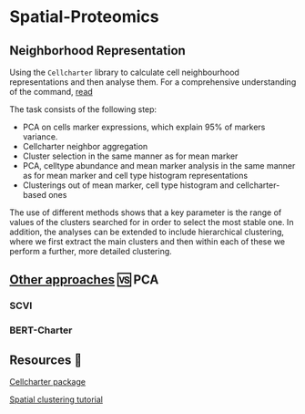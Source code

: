 # Spatial-Proteomics

## Neighborhood Representation
Using the `Cellcharter` library to calculate cell neighbourhood representations and then analyse them.
For a comprehensive understanding of the command, [read](https://github.com/kugi8412/Spatial-Proteomics/blob/main/Description.pdf)

The task consists of the following step:
* PCA on cells marker expressions, which explain 95% of markers variance.
* Cellcharter neighbor aggregation
* Cluster selection in the same manner as for mean marker
* PCA, celltype abundance and mean marker analysis in the same manner as for mean marker and cell type histogram representations
* Clusterings out of mean marker, cell type histogram and cellcharter-based ones

The use of different methods shows that a key parameter is the range of values of the clusters searched for in order to select the most stable one. In addition, the analyses can be extended to include hierarchical clustering, where we first extract the main clusters and then within each of these we perform a further, more detailed clustering.

## [Other approaches](https://github.com/kugi8412/Spatial-Proteomics/blob/main/SCVI_and_BertCharter/Additional_assignment.pdf) 🆚 PCA 

### SCVI

### BERT-Charter

## Resources 🔗
[Cellcharter package](https://github.com/CSOgroup/cellcharter)

[Spatial clustering tutorial](https://cellcharter.readthedocs.io/en/stable/notebooks/cosmx_human_nsclc.html)
